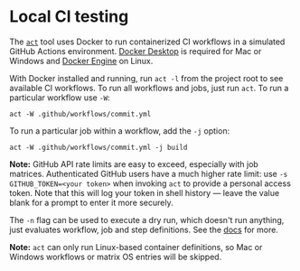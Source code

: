 # Local CI testing

The [`act`](https://github.com/nektos/act) tool uses Docker to run containerized CI workflows in a simulated GitHub Actions environment. [Docker Desktop](https://www.docker.com/products/docker-desktop/) is required for Mac or Windows and [Docker Engine](https://docs.docker.com/engine/) on Linux.

With Docker installed and running, run `act -l` from the project root to see available CI workflows. To run all workflows and jobs, just run `act`. To run a particular workflow use `-W`:

```shell
act -W .github/workflows/commit.yml
```

To run a particular job within a workflow, add the `-j` option:

```shell
act -W .github/workflows/commit.yml -j build
```

**Note:** GitHub API rate limits are easy to exceed, especially with job matrices. Authenticated GitHub users have a much higher rate limit: use `-s GITHUB_TOKEN=<your token>` when invoking `act` to provide a personal access token. Note that this will log your token in shell history &mdash; leave the value blank for a prompt to enter it more securely.

The `-n` flag can be used to execute a dry run, which doesn't run anything, just evaluates workflow, job and step definitions. See the [docs](https://github.com/nektos/act#example-commands) for more.

**Note:** `act` can only run Linux-based container definitions, so Mac or Windows workflows or matrix OS entries will be skipped.